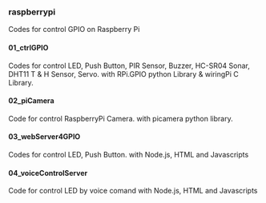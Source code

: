 ### raspberrypi
Codes for control GPIO on Raspberry Pi


#### 01_ctrlGPIO
Codes for control LED, Push Button, PIR Sensor, Buzzer, HC-SR04 Sonar, DHT11 T & H Sensor, Servo.
with RPi.GPIO python Library & wiringPi C Library.

#### 02_piCamera
Code for control RaspberryPi Camera.
with picamera python library.

#### 03_webServer4GPIO
Codes for control LED, Push Button.
with Node.js, HTML and Javascripts

#### 04_voiceControlServer
Code for control LED by voice comand
with Node.js, HTML and Javascripts
